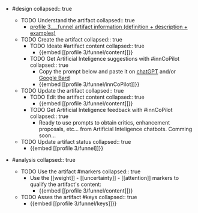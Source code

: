
- #design
   collapsed:: true
  - TODO Understand the artifact
    collapsed:: true
    - [profile 3___funnel artifact information (definition + description + examples)](https://go.innbok.com/#/page/innBoK%2Fprofile-%28id%29%2Ffunnel%2Finfo)
  - TODO Create the artifact
     collapsed:: true
    - TODO Ideate #artifact content
      collapsed:: true
      - {{embed [[profile 3/funnel/content]]}}
    - TODO Get Artificial Inteligence suggestions with #innCoPilot
      collapsed:: true
      - Copy the prompt below and paste it on [chatGPT](https://chat.openai.com) and/or [Google Bard](https://bard.google.com/chat)
      - {{embed [[profile 3/funnel/innCoPilot]]}}
  - TODO Update the artifact
    collapsed:: true
    - TODO Edit the artifact content
     collapsed:: true
      - {{embed [[profile 3/funnel/content]]}}
    - TODO Get Artificial Inteligence feedback with #innCoPilot
      collapsed:: true
      - Ready to use prompts to obtain critics, enhancement proposals, etc... from Artificial Inteligence chatbots. Comming soon...
  - TODO Update artifact status
    collapsed:: true
    - {{embed [[profile 3/funnel]]}}


- #analysis
  collapsed:: true
  - TODO Use the artifact #markers
    collapsed:: true
    - Use the [[weight]] - [[uncertainty]] - [[attention]] markers to qualify the artifact's content:
      - {{embed [[profile 3/funnel/content]]}}
  - TODO Asses the artifact #keys
    collapsed:: true
    - {{embed [[profile 3/funnel/keys]]}}



